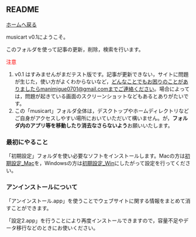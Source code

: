 ## README

[ホームへ戻る](./index.html)

musicart v0.1にようこそ。

このフォルダを使って記事の更新，削除，検索を行います。

<span style='color:red'>注意</span> 

1. v0.1 はすみませんがまだテスト版です。記事が更新できない，サイトに問題が生じた，使い方がよくわからないなど，どんなことでもお困りのことがありましたらmanimigue0701@gmail.comまでご連絡ください。場合によっては，問題が起きている画面のスクリーンショットなどもあるとありがたいです。
2. この「musicart」フォルダ全体は，デスクトップやホームディレクトリなどご自身がアクセスしやすい場所においていただいて構いません。が，**フォルダ内のアプリ等を移動したり消去なさらないよう**お願いいたします。



### 最初にやること

「初期設定」フォルダを使い必要なソフトをインストールします。Macの方は[初期設定_Mac](./初期設定/初期設定_Mac.html)を，Windowsの方は[初期設定_Win](./初期設定/初期設定_Win.html)にしたがって設定を行ってください。

### アンインストールについて

「アンインストール.app」を使うことでウェブサイトに関する情報をまとめて消すことができます。

「設定2.app」を行うことにより再度インストールできますので，容量不足やデータ移行などのときにお使いください。

